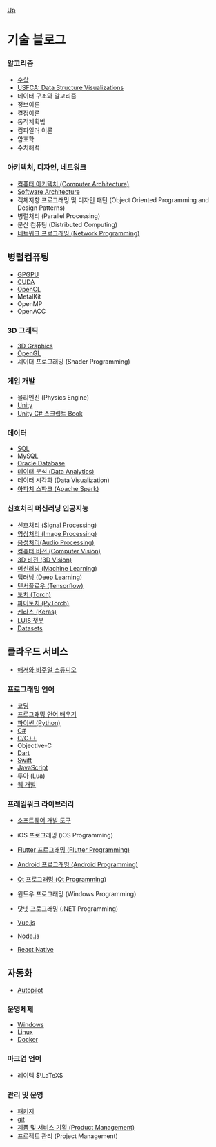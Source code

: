 [Up](../index.md)

# 기술 블로그

### 알고리즘

- [수학](mathematics/index.md)
- [USFCA: Data Structure Visualizations](https://www.cs.usfca.edu/~galles/visualization/Algorithms.html)
- 데이터 구조와 알고리즘
- 정보이론
- 결정이론
- 동적계획법
- 컴파일러 이론
- 암호학
- 수치해석

### 아키텍쳐, 디자인, 네트워크

- [컴퓨터 아키텍처 (Computer Architecture)](computer_architecture/index.md)
- [Software Architecture](software_architecture/index.md)
- 객체지향 프로그래밍 및 디자인 패턴 (Object Oriented Programming and Design Patterns)
- 병렬처리 (Parallel Processing)
- 분산 컴퓨팅 (Distributed Computing)
- [네트워크 프로그래밍 (Network Programming)](./networks/index.md)

## 병렬컴퓨팅

- [GPGPU](gpgpu/index.md)
- [CUDA](cuda/index.md)
- [OpenCL](opencl/index.md)
- MetalKit
- OpenMP
- OpenACC

### 3D 그래픽

- [3D Graphics](3d_graphics/index.md)
- [OpenGL](opengl/index.md)
- 셰이더 프로그래밍 (Shader Programming)

### 게임 개발

- 물리엔진 (Physics Engine)
- [Unity](unity3d/index.md)
- [Unity C# 스크립트 Book](unity_csharp_script_book/index.md)

### 데이터

- [SQL](sql/index.md)
- [MySQL](mysql/index.md)
- [Oracle Database](oracle_database/index.md)
- [데이터 분석 (Data Analytics)](data_analytics/index.md)
- 데이터 시각화 (Data Visualization)
- [아파치 스파크 (Apache Spark)](apache_spark/index.md)

### 신호처리 머신러닝 인공지능

- [신호처리 (Signal Processing)](signal_processing/index.md)
- [영상처리 (Image Processing)](image_processing/index.md)
- [음성처리(Audio Processing)](audio_processing/index.md)
- [컴퓨터 비전 (Computer Vision)](computer_vision/index.md)
- [3D 비전 (3D Vision)](3d_vision/index.md)
- [머신러닝 (Machine Learning)](machine_learning/index.md)
- [딥러닝 (Deep Learning)](deep_learning/index.md)
- [텐서플로우 (Tensorflow)](tensorflow/index.md)
- [토치 (Torch)](torch/index.md)
- [파이토치 (PyTorch)](pytorch/index.md)
- [케라스 (Keras)](keras/index.md)
- [LUIS 챗봇](./azure_visual_studio/luis_chat_bot.md)
- [Datasets](datasets/index.md)

## 클라우드 서비스

- [애저와 비주얼 스튜디오](azure_visual_studio/index.md)

### 프로그래밍 언어

- [코딩](coding/index.md)
- [프로그래밍 언어 배우기](./learning_programming_languages/index.md)
- [파이썬 (Python)](python/index.md)
- [C#](csharp/index.md)
- [C/C++](c_language/index.md)
- Objective-C
- [Dart](./dart/index.md)
- [Swift](./swfit/index.md)
- [JavaScript](./javascript/index.md)
- 루아 (Lua)
- [웹 개발](web/index.md)

### 프레임워크 라이브러리

- [소프트웨어 개발 도구](software_development_environments/index.md)

- iOS 프로그래밍 (iOS Programming)
- [Flutter 프로그래밍 (Flutter Programming)](./flutter/index.md)
- [Android 프로그래밍 (Android Programming)](./android/index.md)
- [Qt 프로그래밍 (Qt Programming)](qt_programming/index.md)
- 윈도우 프로그래밍 (Windows Programming)
- 닷넷 프로그래밍 (.NET Programming)
- [Vue.js](vuejs/index.md)
- [Node.js](./nodejs/index.md)
- [React Native](./react_native/index.md)

## 자동화

- [Autopilot](autopilot/index.md)

### 운영체제

- [Windows](./windows/index.md)
- [Linux](./linux/index.md)
- [Docker](./docker/index.md)

### 마크업 언어

- 레이텍 $\LaTeX$

### 관리 및 운영

- [패키지](./packages/index.md)
- [git](./git/index.md)
- [제품 및 서비스 기획 (Product Management)](product_managements/index.md)
- 프로젝트 관리 (Project Management)
